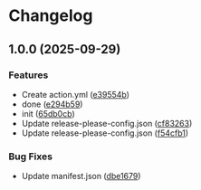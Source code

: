 # Changelog

## 1.0.0 (2025-09-29)


### Features

* Create action.yml ([e39554b](https://github.com/sandu650/Test/commit/e39554b84e210c5954840db41fe4efeecf2781bf))
* done ([e294b59](https://github.com/sandu650/Test/commit/e294b590144e3237b837da190176aaf350bd777f))
* init ([65db0cb](https://github.com/sandu650/Test/commit/65db0cbcdc240289c9ef11d230b9799372485822))
* Update release-please-config.json ([cf83263](https://github.com/sandu650/Test/commit/cf832637f9dd54d395b7d421fd8a5ee06959833c))
* Update release-please-config.json ([f54cfb1](https://github.com/sandu650/Test/commit/f54cfb115f0157bb60f1baf9ddd55a3c8733d117))


### Bug Fixes

* Update manifest.json ([dbe1679](https://github.com/sandu650/Test/commit/dbe1679c8b6cac1ca9b47834bc2f1a020fae929f))
